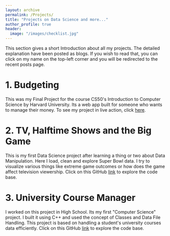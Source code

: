 ```yaml
---
layout: archive
permalink: /Projects/
title: "Projects on Data Science and more..."
author_profile: true
header:
  image: "/images/checklist.jpg"
---
```


This section gives a short Introduction about all my projects. The detailed
explanation have been posted as blogs. If you wish to read that, you can click
on my name on the top-left corner and you will be redirected to the recent posts
page.

# 1. Budgeting
This was my Final Project for the course CS50's Introduction to Computer Science
by Harvard University. Its a web app built for someone who wants to manage their money.
To see my project in live action, click [here](https://youtu.be/_hMlUxm6W6I).

# 2. TV, Halftime Shows and the Big Game
This is my first Data Science project after learning a thing or two about Data Manipulation. Here I load, clean and explore Super Bowl data. I try to visualize various things like extreme game outcomes or how does the game affect television viewership.
Click on this GitHub [link](https://github.com/devanshu125/TV-Halftime-Shows-and-the-Big-Game)
to explore the code base.

# 3. University Course Manager
I worked on this project in High School. Its my first "Computer Science" project.
I built it using C++ and used the concept of Classes and Data File Handling.
This project is based on handling a student's university courses data efficiently.
Click on this GitHub [link](https://github.com/devanshu125/University-Course-Manager)
to explore the code base.
